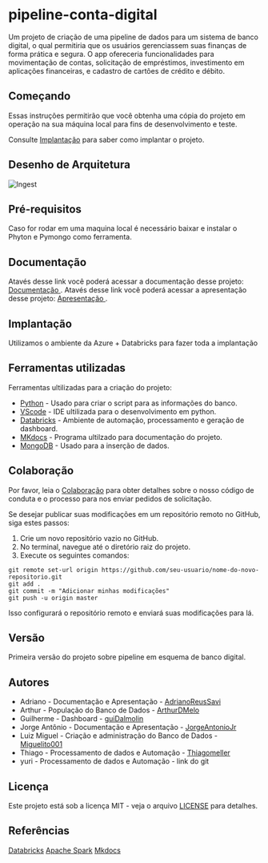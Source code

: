 # pipeline-conta-digital

Um projeto de criação de uma pipeline de dados para um sistema de banco digital, o qual permitiria que os usuários gerenciassem suas finanças de forma prática e segura. O app ofereceria funcionalidades para movimentação de contas, solicitação de empréstimos, investimento em aplicações financeiras, e cadastro de cartões de crédito e débito.

## Começando 

Essas instruções permitirão que você obtenha uma cópia do projeto em operação na sua máquina local para fins de desenvolvimento e teste.

Consulte [Implantação](#implantação) para saber como implantar o projeto.

## Desenho de Arquitetura 

![Ingest](https://github.com/thiagomeller/pipeline-conta-digital/assets/100603408/905d7a53-3df5-4606-9215-3623c2062106)


## Pré-requisitos 

Caso for rodar em uma maquina local é necessário baixar e instalar o Phyton e Pymongo como ferramenta.

## Documentação

Atavés desse link você poderá acessar a documentação desse projeto: [Documentação  ](https://adrianoreussavi.github.io/pipeline-conta-digital/).
Atavés desse link você poderá acessar a apresentação desse projeto: [Apresentação  ](https://docs.google.com/presentation/d/1prmQ9EoposQ94oTAv2_dESDFYfj9X1F8SkpIWO10Wkg/edit#slide=id.g4dfce81f19_0_45).

## Implantação

Utilizamos o ambiente da Azure + Databricks para fazer toda a implantação

## Ferramentas utilizadas

Ferramentas ultilizadas para a criação do projeto: 

* [Python](https://www.python.org/) - Usado para criar o script para as informações do banco.
* [VScode](https://code.visualstudio.com/) - IDE ultilizada para o desenvolvimento em python.
* [Databricks](https://www.databricks.com/) - Ambiente de automação, processamento e geração de dashboard.
* [MKdocs](https://www.mkdocs.org/) - Programa ultilzado para documentação do projeto.
* [MongoDB](https://www.mongodb.com/) - Usado para a inserção de dados.
  
## Colaboração 

Por favor, leia o [Colaboração](#colaboração) para obter detalhes sobre o nosso código de conduta e o processo para nos enviar pedidos de solicitação.

Se desejar publicar suas modificações em um repositório remoto no GitHub, siga estes passos:

1. Crie um novo repositório vazio no GitHub.
2. No terminal, navegue até o diretório raiz do projeto.
3. Execute os seguintes comandos:
```
git remote set-url origin https://github.com/seu-usuario/nome-do-novo-repositorio.git
git add .
git commit -m "Adicionar minhas modificações"
git push -u origin master
```
Isso configurará o repositório remoto e enviará suas modificações para lá.

## Versão 

Primeira versão do projeto sobre pipeline em esquema de banco digital.

## Autores 

* Adriano - Documentação e Apresentação - [AdrianoReusSavi](https://github.com/AdrianoReusSavi)
* Arthur - População do Banco de Dados - [ArthurDMelo](https://github.com/ArthurDMello)
* Guilherme - Dashboard - [guiDalmolin](https://github.com/GuiDalmolin)
* Jorge Antônio - Documentação e Apresentação - [JorgeAntonioJr](https://github.com/JorgeAntonioJr)
* Luiz Miguel - Criação e administração do Banco de Dados - [Miguelito001](https://github.com/Miguelito001)
* Thiago - Processamento de dados e Automação - [Thiagomeller](https://github.com/thiagomeller)
* yuri - Processamento de dados e Automação - link do git

## Licença 

Este projeto está sob a licença MIT - veja o arquivo [LICENSE](LICENSE) para detalhes.

## Referências

[Databricks](https://www.databricks.com/blog)
[Apache Spark](https://spark.apache.org/docs/latest/)
[Mkdocs](https://www.mkdocs.org/)
